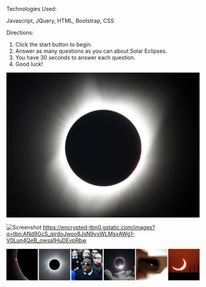 Technologies Used:

Javascript, JQuery, HTML, Bootstrap, CSS

Directions:
1. Click the start button to begin.
2. Answer as many questions as you can about Solar Eclipses.
3. You have 30 seconds to answer each question. 
4. Good luck!

![A Solar Eclipse](assets/images/eclipse-background.jpeg?raw=true "Solar Eclipse")


![Screenshot](screenshot.png)  https://encrypted-tbn0.gstatic.com/images?q=tbn:ANd9GcS_qirdoJwoo8JsN9vxWLMsxAWg1-V0Lun4QeB_owsa1HuDEvpRbw

![Screenshot](solareclipse2.jpeg)


